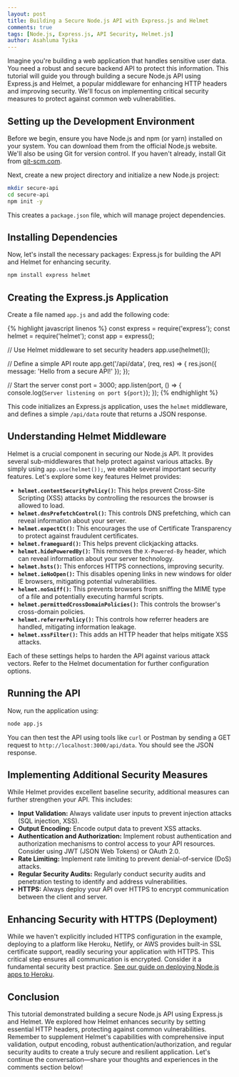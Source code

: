 ```yaml
---
layout: post
title: Building a Secure Node.js API with Express.js and Helmet
comments: true
tags: [Node.js, Express.js, API Security, Helmet.js]
author: Asahluma Tyika
---
```


Imagine you're building a web application that handles sensitive user data.  You need a robust and secure backend API to protect this information.  This tutorial will guide you through building a secure Node.js API using Express.js and Helmet, a popular middleware for enhancing HTTP headers and improving security. We'll focus on implementing critical security measures to protect against common web vulnerabilities.


## Setting up the Development Environment

Before we begin, ensure you have Node.js and npm (or yarn) installed on your system.  You can download them from the official Node.js website.  We'll also be using Git for version control.  If you haven't already, install Git from [git-scm.com](https://git-scm.com/).

Next, create a new project directory and initialize a new Node.js project:

```bash
mkdir secure-api
cd secure-api
npm init -y
```

This creates a `package.json` file, which will manage project dependencies.


## Installing Dependencies

Now, let's install the necessary packages: Express.js for building the API and Helmet for enhancing security.

```bash
npm install express helmet
```


## Creating the Express.js Application

Create a file named `app.js` and add the following code:

{% highlight javascript linenos %}
const express = require('express');
const helmet = require('helmet');
const app = express();

// Use Helmet middleware to set security headers
app.use(helmet());

// Define a simple API route
app.get('/api/data', (req, res) => {
  res.json({ message: 'Hello from a secure API!' });
});

// Start the server
const port = 3000;
app.listen(port, () => {
  console.log(`Server listening on port ${port}`);
});
{% endhighlight %}

This code initializes an Express.js application, uses the `helmet` middleware, and defines a simple `/api/data` route that returns a JSON response.


## Understanding Helmet Middleware

Helmet is a crucial component in securing our Node.js API. It provides several sub-middlewares that help protect against various attacks. By simply using `app.use(helmet());`, we enable several important security features. Let's explore some key features Helmet provides:

* **`helmet.contentSecurityPolicy()`:**  This helps prevent Cross-Site Scripting (XSS) attacks by controlling the resources the browser is allowed to load.
* **`helmet.dnsPrefetchControl()`:**  This controls DNS prefetching, which can reveal information about your server.
* **`helmet.expectCt()`:** This encourages the use of Certificate Transparency to protect against fraudulent certificates.
* **`helmet.frameguard()`:** This helps prevent clickjacking attacks.
* **`helmet.hidePoweredBy()`:** This removes the `X-Powered-By` header, which can reveal information about your server technology.
* **`helmet.hsts()`:** This enforces HTTPS connections, improving security.
* **`helmet.ieNoOpen()`:** This disables opening links in new windows for older IE browsers, mitigating potential vulnerabilities.
* **`helmet.noSniff()`:** This prevents browsers from sniffing the MIME type of a file and potentially executing harmful scripts.
* **`helmet.permittedCrossDomainPolicies()`:** This controls the browser's cross-domain policies.
* **`helmet.referrerPolicy()`:** This controls how referrer headers are handled, mitigating information leakage.
* **`helmet.xssFilter()`:** This adds an HTTP header that helps mitigate XSS attacks.

Each of these settings helps to harden the API against various attack vectors.  Refer to the Helmet documentation for further configuration options.


## Running the API

Now, run the application using:

```bash
node app.js
```

You can then test the API using tools like `curl` or Postman by sending a GET request to `http://localhost:3000/api/data`.  You should see the JSON response.


## Implementing Additional Security Measures

While Helmet provides excellent baseline security, additional measures can further strengthen your API. This includes:

* **Input Validation:**  Always validate user inputs to prevent injection attacks (SQL injection, XSS).
* **Output Encoding:**  Encode output data to prevent XSS attacks.
* **Authentication and Authorization:** Implement robust authentication and authorization mechanisms to control access to your API resources.  Consider using JWT (JSON Web Tokens) or OAuth 2.0.
* **Rate Limiting:**  Implement rate limiting to prevent denial-of-service (DoS) attacks.
* **Regular Security Audits:**  Regularly conduct security audits and penetration testing to identify and address vulnerabilities.
* **HTTPS:**  Always deploy your API over HTTPS to encrypt communication between the client and server.


## Enhancing Security with HTTPS (Deployment)

While we haven't explicitly included HTTPS configuration in the example, deploying to a platform like Heroku, Netlify, or AWS provides built-in SSL certificate support, readily securing your application with HTTPS.  This critical step ensures all communication is encrypted.  Consider it a fundamental security best practice. [See our guide on deploying Node.js apps to Heroku](placeholder_link_to_heroku_deployment_guide).



## Conclusion

This tutorial demonstrated building a secure Node.js API using Express.js and Helmet. We explored how Helmet enhances security by setting essential HTTP headers, protecting against common vulnerabilities. Remember to supplement Helmet's capabilities with comprehensive input validation, output encoding, robust authentication/authorization, and regular security audits to create a truly secure and resilient application.  Let's continue the conversation—share your thoughts and experiences in the comments section below!
